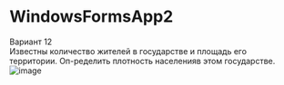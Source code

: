 # WindowsFormsApp2
Вариант 12  
Известны количество жителей в государстве и площадь его территории. Оп-ределить плотность населенияв этом государстве.
![image](https://user-images.githubusercontent.com/90183727/158971959-3138c3be-36a9-4618-a72f-cf99ba835800.png)
